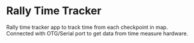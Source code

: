 # Rally Time Tracker
Rally time tracker app to track time from each checkpoint in map. Connected with OTG/Serial port to get data from time measure hardware. 

